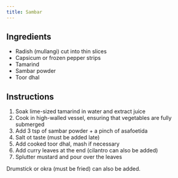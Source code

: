 ```yaml
---
title: Sambar
---
```


## Ingredients
- Radish (mullangi) cut into thin slices
- Capsicum or frozen pepper strips
- Tamarind
- Sambar powder
- Toor dhal

## Instructions

1. Soak lime-sized tamarind in water and extract juice
1. Cook in high-walled vessel, ensuring that vegetables are fully submerged
1. Add 3 tsp of sambar powder + a pinch of asafoetida
1. Salt ot taste (must be added late)
1. Add cooked toor dhal, mash if necessary
1. Add curry leaves at the end (cilantro can also be added)
1. Splutter mustard and pour over the leaves

Drumstick or okra (must be fried) can also be added.
